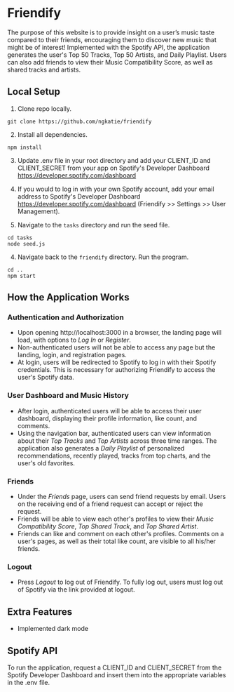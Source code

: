 # Friendify

The purpose of this website is to provide insight on a user’s music taste compared to their friends, encouraging them to discover new music that might be of interest! Implemented with the Spotify API, the application generates the user's Top 50 Tracks, Top 50 Artists, and Daily Playlist. Users can also add friends to view their Music Compatibility Score, as well as shared tracks and artists.

## Local Setup

1. Clone repo locally.

```
git clone https://github.com/ngkatie/friendify
```

2. Install all dependencies.

```
npm install
```
3. Update .env file in your root directory and add your CLIENT_ID and CLIENT_SECRET from your app on Spotify's Developer Dashboard
https://developer.spotify.com/dashboard

4. If you would to log in with your own Spotify account, add your email address to Spotify's Developer Dashboard https://developer.spotify.com/dashboard (Friendify >> Settings >> User Management). 

5. Navigate to the `tasks` directory and run the seed file.
```
cd tasks
node seed.js
```

4. Navigate back to the `friendify` directory. Run the program.
```
cd ..
npm start
```

## How the Application Works
### Authentication and Authorization
* Upon opening http://localhost:3000 in a browser, the landing page will load, with options to _Log In_ or _Register_. 
* Non-authenticated users will not be able to access any page but the landing, login, and registration pages.
* At login, users will be redirected to Spotify to log in with their Spotify credentials. This is necessary for authorizing Friendify to access the user's Spotify data.
### User Dashboard and Music History
* After login, authenticated users will be able to access their user dashboard, displaying their profile information, like count, and comments.
* Using the navigation bar, authenticated users can view information about their _Top Tracks_ and _Top Artists_ across three time ranges. The application also generates a _Daily Playlist_ of personalized recommendations, recently played, tracks from top charts, and the user's old favorites.
### Friends
* Under the _Friends_ page, users can send friend requests by email. Users on the receiving end of a friend request can accept or reject the request.
* Friends will be able to view each other's profiles to view their _Music Compatibility Score_, _Top Shared Track_, and _Top Shared Artist_.
* Friends can like and comment on each other's profiles. Comments on a user's pages, as well as their total like count, are visible to all his/her friends.
### Logout
* Press _Logout_ to log out of Friendify. To fully log out, users must log out of Spotify via the link provided at logout.


## Extra Features
* Implemented dark mode

## Spotify API
To run the application, request a CLIENT_ID and CLIENT_SECRET from the Spotify Developer Dashboard and insert them into the appropriate variables in the .env file.
